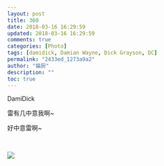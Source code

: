 ```yaml
---
layout: post
title: 360
date: 2018-03-16 16:29:59
updated: 2018-03-16 16:29:59
comments: true
categories: [Photo]
tags: [damidick, Damian Wayne, Dick Grayson, DC]
permalink: "2433ed_1273a9a2"
author: "猫厨"
description: ""
toc: true
---
```


<p>DamiDick</p> 
<p>雷有几中意我啊~</p> 
<p>好中意雷啊~</p> 
<p><br /></p>

![](/img/img_cVZNdzJtQk9JV2Z1K0szVmNNZU9ya2JkbUZsQ2xnNXJCSENLc2FIaTlYWVUwc2dSWEtzeU1RPT0.jpg)
